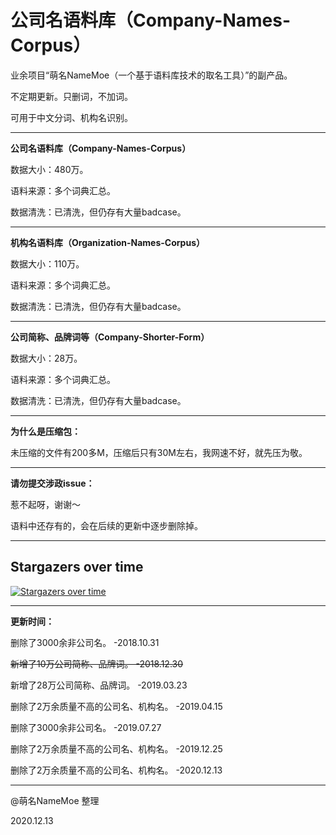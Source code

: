 # 公司名语料库（Company-Names-Corpus）
业余项目“萌名NameMoe（一个基于语料库技术的取名工具）”的副产品。

不定期更新。只删词，不加词。

可用于中文分词、机构名识别。

---

<strong>公司名语料库（Company-Names-Corpus）</strong>

数据大小：480万。

语料来源：多个词典汇总。

数据清洗：已清洗，但仍存有大量badcase。

---

<strong>机构名语料库（Organization-Names-Corpus）</strong>

数据大小：110万。

语料来源：多个词典汇总。

数据清洗：已清洗，但仍存有大量badcase。

---

<strong>公司简称、品牌词等（Company-Shorter-Form）</strong>

数据大小：28万。

语料来源：多个词典汇总。

数据清洗：已清洗，但仍存有大量badcase。

---

<strong>为什么是压缩包：</strong>

未压缩的文件有200多M，压缩后只有30M左右，我网速不好，就先压为敬。

---

<strong>请勿提交涉政issue：</strong>

惹不起呀，谢谢～

语料中还存有的，会在后续的更新中逐步删除掉。

---

## Stargazers over time

[![Stargazers over time](https://starchart.cc/wainshine/Company-Names-Corpus.svg)](https://starchart.cc/wainshine/Company-Names-Corpus)

---

<strong>更新时间：</strong>

删除了3000余非公司名。 -2018.10.31

<del>新增了10万公司简称、品牌词。 -2018.12.30</del>

新增了28万公司简称、品牌词。 -2019.03.23

删除了2万余质量不高的公司名、机构名。 -2019.04.15

删除了3000余非公司名。 -2019.07.27

删除了2万余质量不高的公司名、机构名。 -2019.12.25

删除了2万余质量不高的公司名、机构名。 -2020.12.13

---

@萌名NameMoe 整理

2020.12.13

